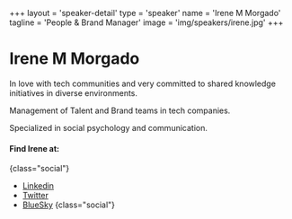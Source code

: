 +++
layout = 'speaker-detail'
type = 'speaker'
name = 'Irene M Morgado'
tagline = 'People & Brand Manager'
image = 'img/speakers/irene.jpg'
+++

# Irene M Morgado

In love with tech communities and very committed to shared knowledge initiatives in diverse environments.  

Management of Talent and Brand teams in tech companies.  

Specialized in social psychology and communication.

#### Find Irene at:

{class="social"}

- [Linkedin](https://www.linkedin.com/in/irenemmorgado/)
- [Twitter](https://x.com/IrnMM)
- [BlueSky](https://bsky.app/profile/irnmm.bsky.social)
  {class="social"}